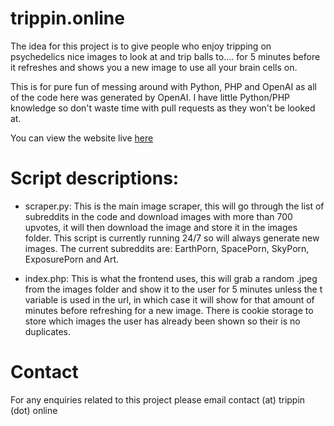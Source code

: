 # trippin.online   
The idea for this project is to give people who enjoy tripping on psychedelics nice images to look at and trip balls to.... for 5 minutes before it refreshes and shows you a new image to use all your brain cells on. 

This is for pure fun of messing around with Python, PHP and OpenAI as all of the code here was generated by OpenAI. I have little Python/PHP knowledge so don't waste time with pull requests as they won't be looked at.

You can view the website live [here](https://trippin.online)

# Script descriptions:
- scraper.py:
This is the main image scraper, this will go through the list of subreddits in the code and download images with more than 700 upvotes, it will then download the image and store it in the images folder.
This script is currently running 24/7 so will always generate new images. The current subreddits are: EarthPorn, SpacePorn, SkyPorn, ExposurePorn and Art.
 
- index.php:
This is what the frontend uses, this will grab a random .jpeg from the images folder and show it to the user for 5 minutes unless the t variable is used in the url, in which case it will show for that amount of minutes before refreshing for a new image.
There is cookie storage to store which images the user has already been shown so their is no duplicates.

# Contact
For any enquiries related to this project please email contact (at) trippin (dot) online

